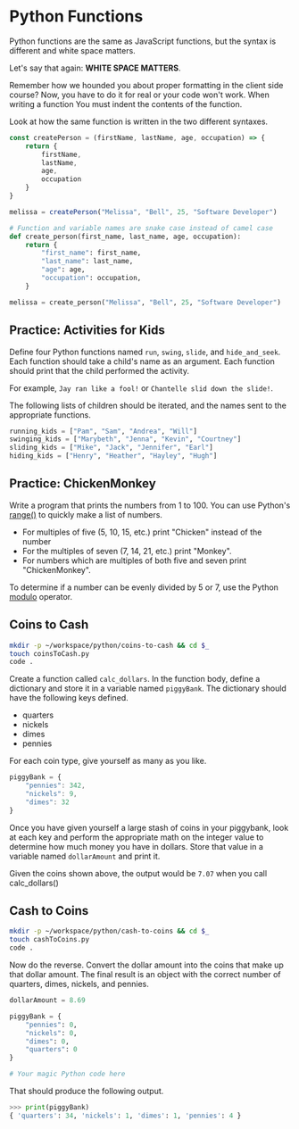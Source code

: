 # Python Functions

Python functions are the same as JavaScript functions, but the syntax is different and white space matters.

Let's say that again: **WHITE SPACE MATTERS**.

Remember how we hounded you about proper formatting in the client side course? Now, you have to do it for real or your code won't work. When writing a function You must indent the contents of the function.

Look at how the same function is written in the two different syntaxes.

```js
const createPerson = (firstName, lastName, age, occupation) => {
    return {
        firstName,
        lastName,
        age,
        occupation
    }
}

melissa = createPerson("Melissa", "Bell", 25, "Software Developer")
```

```python
# Function and variable names are snake case instead of camel case
def create_person(first_name, last_name, age, occupation):
    return {
        "first_name": first_name,
        "last_name": last_name,
        "age": age,
        "occupation": occupation,
    }

melissa = create_person("Melissa", "Bell", 25, "Software Developer")
```

## Practice: Activities for Kids

Define four Python functions named `run`, `swing`, `slide`, and `hide_and_seek`. Each function should take a child's name as an argument. Each function should print that the child performed the activity.

For example, `Jay ran like a fool!` or `Chantelle slid down the slide!`.

The following lists of children should be iterated, and the names sent to the appropriate functions.

```py
running_kids = ["Pam", "Sam", "Andrea", "Will"]
swinging_kids = ["Marybeth", "Jenna", "Kevin", "Courtney"]
sliding_kids = ["Mike", "Jack", "Jennifer", "Earl"]
hiding_kids = ["Henry", "Heather", "Hayley", "Hugh"]
```

## Practice: ChickenMonkey

Write a program that prints the numbers from 1 to 100. You can use Python's [range()](https://www.pythoncentral.io/pythons-range-function-explained/) to quickly make a list of numbers.

* For multiples of five (5, 10, 15, etc.) print "Chicken" instead of the number
* For the multiples of seven (7, 14, 21, etc.) print "Monkey".
* For numbers which are multiples of both five and seven print "ChickenMonkey".

To determine if a number can be evenly divided by 5 or 7, use the Python [modulo](https://docs.python.org/3.7/reference/expressions.html#binary-arithmetic-operations) operator.

## Coins to Cash

```sh
mkdir -p ~/workspace/python/coins-to-cash && cd $_
touch coinsToCash.py
code .
```

Create a function called `calc_dollars`. In the function body, define a dictionary and store it in a variable named `piggyBank`. The dictionary should have the following keys defined.

* quarters
* nickels
* dimes
* pennies

For each coin type, give yourself as many as you like.

```js
piggyBank = {
    "pennies": 342,
    "nickels": 9,
    "dimes": 32
}
```

Once you have given yourself a large stash of coins in your piggybank, look at each key and perform the appropriate math on the integer value to determine how much money you have in dollars. Store that value in a variable named `dollarAmount` and print it.

Given the coins shown above, the output would be `7.07` when you call calc_dollars()

## Cash to Coins

```sh
mkdir -p ~/workspace/python/cash-to-coins && cd $_
touch cashToCoins.py
code .
```

Now do the reverse. Convert the dollar amount into the coins that make up that dollar amount. The final result is an object with the correct number of quarters, dimes, nickels, and pennies.

```py
dollarAmount = 8.69

piggyBank = {
    "pennies": 0,
    "nickels": 0,
    "dimes": 0,
    "quarters": 0
}

# Your magic Python code here
```

That should produce the following output.

```py
>>> print(piggyBank)
{ 'quarters': 34, 'nickels': 1, 'dimes': 1, 'pennies': 4 }
```
